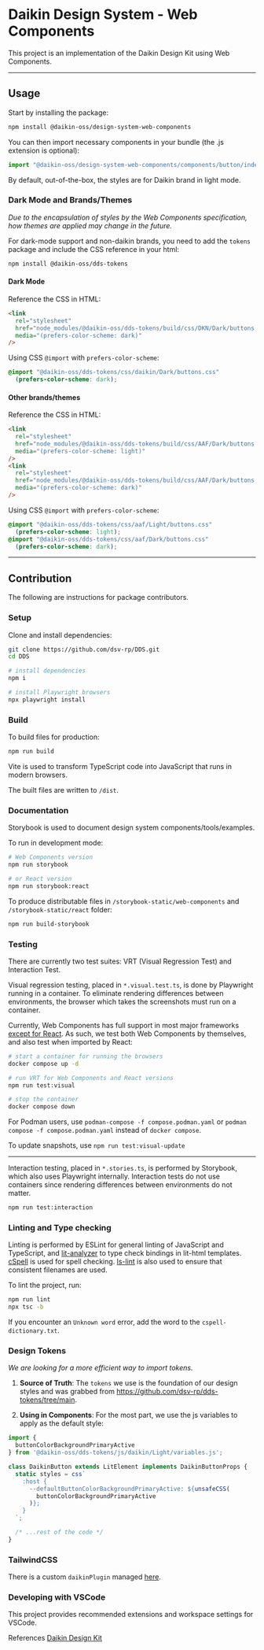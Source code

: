 # Daikin Design System - Web Components

This project is an implementation of the Daikin Design Kit using Web Components.

---

## Usage

Start by installing the package:

```sh
npm install @daikin-oss/design-system-web-components
```

You can then import necessary components in your bundle (the .js extension is optional):

```js
import "@daikin-oss/design-system-web-components/components/button/index.js";
```

By default, out-of-the-box, the styles are for Daikin brand in light mode.

### Dark Mode and Brands/Themes

_Due to the encapsulation of styles by the Web Components specification, how themes are applied may change in the future._

For dark-mode support and non-daikin brands, you need to add the `tokens` package and include the CSS reference in your html:

```sh
npm install @daikin-oss/dds-tokens
```

#### Dark Mode

Reference the CSS in HTML:

```html
<link
  rel="stylesheet"
  href="node_modules/@daikin-oss/dds-tokens/build/css/DKN/Dark/buttons.css"
  media="(prefers-color-scheme: dark)"
/>
```

Using CSS `@import` with `prefers-color-scheme`:

```css
@import "@daikin-oss/dds-tokens/css/daikin/Dark/buttons.css"
  (prefers-color-scheme: dark);
```

#### Other brands/themes

Reference the CSS in HTML:

```html
<link
  rel="stylesheet"
  href="node_modules/@daikin-oss/dds-tokens/build/css/AAF/Dark/buttons.css"
  media="(prefers-color-scheme: light)"
/>
<link
  rel="stylesheet"
  href="node_modules/@daikin-oss/dds-tokens/build/css/AAF/Dark/buttons.css"
  media="(prefers-color-scheme: dark)"
/>
```

Using CSS `@import` with `prefers-color-scheme`:

```css
@import "@daikin-oss/dds-tokens/css/aaf/Light/buttons.css"
  (prefers-color-scheme: light);
@import "@daikin-oss/dds-tokens/css/aaf/Dark/buttons.css"
  (prefers-color-scheme: dark);
```

---

## Contribution

The following are instructions for package contributors.

### Setup

Clone and install dependencies:

```bash
git clone https://github.com/dsv-rp/DDS.git
cd DDS

# install dependencies
npm i

# install Playwright browsers
npx playwright install
```

### Build

To build files for production:

```bash
npm run build
```

Vite is used to transform TypeScript code into JavaScript that runs in modern browsers.

The built files are written to `/dist`.

### Documentation

Storybook is used to document design system components/tools/examples.

To run in development mode:

```bash
# Web Components version
npm run storybook

# or React version
npm run storybook:react
```

To produce distributable files in `/storybook-static/web-components` and `/storybook-static/react` folder:

```bash
npm run build-storybook
```

### Testing

There are currently two test suites: VRT (Visual Regression Test) and Interaction Test.

Visual regression testing, placed in `*.visual.test.ts`, is done by Playwright running in a container.
To eliminate rendering differences between environments, the browser which takes the screenshots must run on a container.

Currently, Web Components has full support in most major frameworks [except for React](https://custom-elements-everywhere.com/).
As such, we test both Web Components by themselves, and also test when imported by React:

```bash
# start a container for running the browsers
docker compose up -d

# run VRT for Web Components and React versions
npm run test:visual

# stop the container
docker compose down
```

For Podman users, use `podman-compose -f compose.podman.yaml` or `podman compose -f compose.podman.yaml` instead of `docker compose`.

To update snapshots, use `npm run test:visual-update`

---

Interaction testing, placed in `*.stories.ts`, is performed by Storybook, which also uses Playwright internally.
Interaction tests do not use containers since rendering differences between environments do not matter.

```bash
npm run test:interaction
```

### Linting and Type checking

Linting is performed by ESLint for general linting of JavaScript and TypeScript, and [lit-analyzer](https://www.npmjs.com/package/lit-analyzer) to type check bindings in lit-html templates.
[cSpell](https://cspell.org/) is used for spell checking.
[ls-lint](https://ls-lint.org/) is also used to ensure that consistent filenames are used.

To lint the project, run:

```bash
npm run lint
npx tsc -b
```

If you encounter an `Unknown word` error, add the word to the `cspell-dictionary.txt`.

### Design Tokens

_We are looking for a more efficient way to import tokens._

1. **Source of Truth**: The `tokens` we use is the foundation of our design styles and was grabbed from https://github.com/dsv-rp/dds-tokens/tree/main.

2. **Using in Components**: For the most part, we use the js variables to apply as the default style:

```javascript
import {
  buttonColorBackgroundPrimaryActive
} from '@daikin-oss/dds-tokens/js/daikin/Light/variables.js';

class DaikinButton extends LitElement implements DaikinButtonProps {
  static styles = css`
    :host {
      --defaultButtonColorBackgroundPrimaryActive: ${unsafeCSS(
        buttonColorBackgroundPrimaryActive
      )};
    }
  `;

  /* ...rest of the code */
}
```

### TailwindCSS

There is a custom `daikinPlugin` managed [here](https://github.com/dsv-rp/tailwind).

### Developing with VSCode

This project provides recommended extensions and workspace settings for VSCode.

References [Daikin Design Kit](https://www.figma.com/file/VyaaU8Ta9yzyf0PsURWSSf/DDS%3A-Design-Kit?node-id=2421%3A7943)
